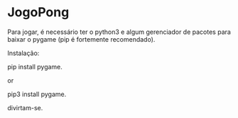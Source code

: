 # JogoPong
Para jogar, é necessário ter o python3 e algum gerenciador de pacotes para baixar o 
pygame (pip é fortemente recomendado).

Instalação:

pip install pygame.

or

pip3 install pygame.

divirtam-se.
